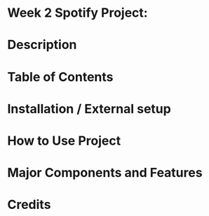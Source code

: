 # Week 2 Spotify Project:

# Description

# Table of Contents

# Installation / External setup

# How to Use Project

# Major Components and Features

# Credits
